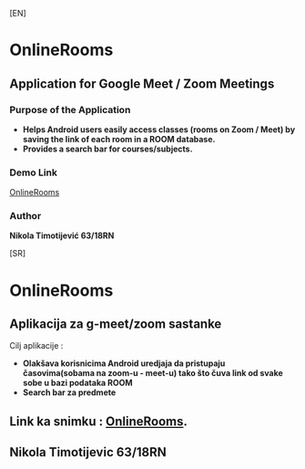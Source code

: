 [EN]
# OnlineRooms

##  Application for Google Meet / Zoom Meetings

###  Purpose of the Application
- **Helps Android users easily access classes (rooms on Zoom / Meet) by saving the link of each room in a ROOM database.**  
- **Provides a search bar for courses/subjects.**

###  Demo Link
[OnlineRooms](https://user-images.githubusercontent.com/72966266/236639448-3dd981a6-07ab-41f0-b9cc-f9b6f75c0838.mp4)

###  Author
**Nikola Timotijević 63/18RN**





[SR]
# OnlineRooms

## Aplikacija za g-meet/zoom sastanke

Cilj aplikacije : 
+ **Olakšava korisnicima Android uredjaja da pristupaju časovima(sobama na zoom-u - meet-u) tako što čuva link od svake sobe u bazi podataka ROOM**
+ **Search bar za predmete**


## **Link ka snimku** :  [OnlineRooms](https://user-images.githubusercontent.com/72966266/236639448-3dd981a6-07ab-41f0-b9cc-f9b6f75c0838.mp4).



## **Nikola Timotijevic 63/18RN**
